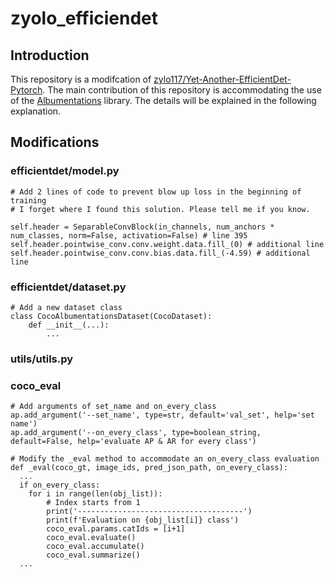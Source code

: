 # zyolo_efficiendet

## Introduction
This repository is a modifcation of [zylo117/Yet-Another-EfficientDet-Pytorch](https://github.com/zylo117/Yet-Another-EfficientDet-Pytorch). The main contribution of this repository is accommodating the use of the [Albumentations](https://github.com/albumentations-team/albumentations) library. The details will be explained in the following explanation.

## Modifications
### efficientdet/model.py
    # Add 2 lines of code to prevent blow up loss in the beginning of training
    # I forget where I found this solution. Please tell me if you know.

    self.header = SeparableConvBlock(in_channels, num_anchors * num_classes, norm=False, activation=False) # line 395
    self.header.pointwise_conv.conv.weight.data.fill_(0) # additional line
    self.header.pointwise_conv.conv.bias.data.fill_(-4.59) # additional line

### efficientdet/dataset.py
    # Add a new dataset class
    class CocoAlbumentationsDataset(CocoDataset):
        def __init__(...):
            ...

### utils/utils.py

### coco_eval
    # Add arguments of set_name and on_every_class
    ap.add_argument('--set_name', type=str, default='val_set', help='set name')
    ap.add_argument('--on_every_class', type=boolean_string, default=False, help='evaluate AP & AR for every class')

    # Modify the _eval method to accommodate an on_every_class evaluation
    def _eval(coco_gt, image_ids, pred_json_path, on_every_class):
      ...
      if on_every_class:
        for i in range(len(obj_list)):
            # Index starts from 1
            print('-------------------------------------')
            print(f'Evaluation on {obj_list[i]} class')
            coco_eval.params.catIds = [i+1]
            coco_eval.evaluate()
            coco_eval.accumulate()
            coco_eval.summarize()
      ...